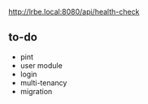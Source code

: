http://lrbe.local:8080/api/health-check

## to-do
- pint
- user module
- login
- multi-tenancy
- migration
